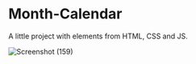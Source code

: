 # Month-Calendar
A little project with elements from HTML, CSS and JS.


![Screenshot (159)](https://user-images.githubusercontent.com/125815967/225992311-0e4a26f5-0494-4276-8fad-40601f88ac3e.png)

